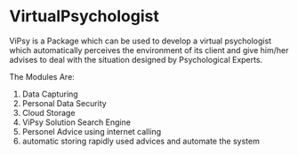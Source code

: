# VirtualPsychologist
ViPsy is a Package which can be used to develop a virtual psychologist which automatically perceives the environment of its client and give him/her advises to deal with the situation designed by Psychological Experts. 

The Modules Are:
1. Data Capturing
2. Personal Data Security
3. Cloud Storage
4. ViPsy Solution Search Engine
5. Personel Advice using internet calling
6. automatic storing rapidly used advices and automate the system
